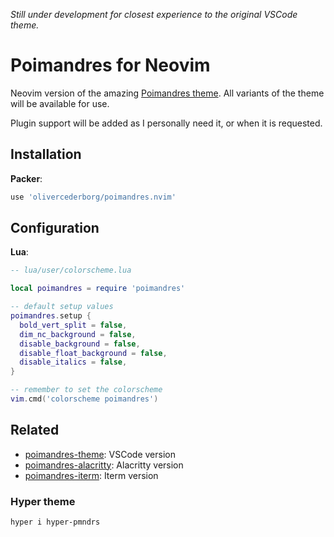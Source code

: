 *Still under development for closest experience to the original VSCode theme.*

# Poimandres for Neovim

Neovim version of the amazing [Poimandres theme](https://github.com/drcmda/poimandres-theme). All variants of the theme will be available for use.

Plugin support will be added as I personally need it, or when it is requested.

## Installation

**Packer**: 

```lua
use 'olivercederborg/poimandres.nvim'
```

## Configuration

**Lua**: 

```lua
-- lua/user/colorscheme.lua

local poimandres = require 'poimandres'

-- default setup values
poimandres.setup {
  bold_vert_split = false,
  dim_nc_background = false,
  disable_background = false,
  disable_float_background = false,
  disable_italics = false,
}

-- remember to set the colorscheme
vim.cmd('colorscheme poimandres')
```

## Related

- [poimandres-theme](https://github.com/drcmda/poimandres-theme): VSCode version
- [poimandres-alacritty](https://github.com/z0al/poimandres-alacritty): Alacritty version
- [poimandres-iterm](https://github.com/alii/poimandres-iterm): Iterm version

### Hyper theme

```bash
hyper i hyper-pmndrs
```
